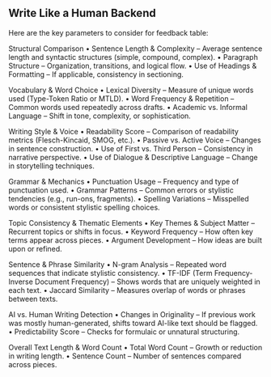 ## Write Like a Human Backend
Here are the key parameters to consider for feedback table:

Structural Comparison
• Sentence Length & Complexity – Average sentence length and syntactic structures (simple, compound, complex).
• Paragraph Structure – Organization, transitions, and logical flow.
• Use of Headings & Formatting – If applicable, consistency in sectioning.

Vocabulary & Word Choice
• Lexical Diversity – Measure of unique words used (Type-Token Ratio or MTLD).
• Word Frequency & Repetition – Common words used repeatedly across drafts.
• Academic vs. Informal Language – Shift in tone, complexity, or sophistication.

Writing Style & Voice
• Readability Score – Comparison of readability metrics (Flesch-Kincaid, SMOG, etc.).
• Passive vs. Active Voice – Changes in sentence construction.
• Use of First vs. Third Person – Consistency in narrative perspective.
• Use of Dialogue & Descriptive Language – Change in storytelling techniques.

Grammar & Mechanics
• Punctuation Usage – Frequency and type of punctuation used.
• Grammar Patterns – Common errors or stylistic tendencies (e.g., run-ons, fragments).
• Spelling Variations – Misspelled words or consistent stylistic spelling choices.

Topic Consistency & Thematic Elements
• Key Themes & Subject Matter – Recurrent topics or shifts in focus.
• Keyword Frequency – How often key terms appear across pieces.
• Argument Development – How ideas are built upon or refined.

Sentence & Phrase Similarity
• N-gram Analysis – Repeated word sequences that indicate stylistic consistency.
• TF-IDF (Term Frequency-Inverse Document Frequency) – Shows words that are uniquely weighted in each text.
• Jaccard Similarity – Measures overlap of words or phrases between texts.

AI vs. Human Writing Detection
• Changes in Originality – If previous work was mostly human-generated, shifts toward AI-like text should be flagged.
• Predictability Score – Checks for formulaic or unnatural structuring.

Overall Text Length & Word Count
• Total Word Count – Growth or reduction in writing length.
• Sentence Count – Number of sentences compared across pieces.

